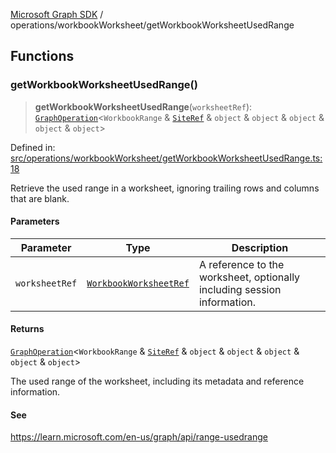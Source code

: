 [Microsoft Graph SDK](../../README.md) / operations/workbookWorksheet/getWorkbookWorksheetUsedRange

## Functions

### getWorkbookWorksheetUsedRange()

> **getWorkbookWorksheetUsedRange**(`worksheetRef`): [`GraphOperation`](../../models/GraphOperation.md#graphoperation)\<`WorkbookRange` & [`SiteRef`](../../models/SiteRef.md#siteref) & `object` & `object` & `object` & `object` & `object`\>

Defined in: [src/operations/workbookWorksheet/getWorkbookWorksheetUsedRange.ts:18](https://github.com/Future-Secure-AI/microsoft-graph/blob/main/src/operations/workbookWorksheet/getWorkbookWorksheetUsedRange.ts#L18)

Retrieve the used range in a worksheet, ignoring trailing rows and columns that are blank.

#### Parameters

| Parameter | Type | Description |
| ------ | ------ | ------ |
| `worksheetRef` | [`WorkbookWorksheetRef`](../../models/WorkbookWorksheetRef.md#workbookworksheetref) | A reference to the worksheet, optionally including session information. |

#### Returns

[`GraphOperation`](../../models/GraphOperation.md#graphoperation)\<`WorkbookRange` & [`SiteRef`](../../models/SiteRef.md#siteref) & `object` & `object` & `object` & `object` & `object`\>

The used range of the worksheet, including its metadata and reference information.

#### See

https://learn.microsoft.com/en-us/graph/api/range-usedrange
